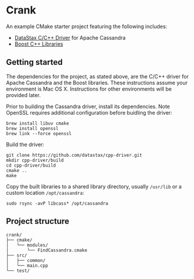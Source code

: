 Crank
=====

An example CMake starter project featuring the following includes:

- [DataStax C/C++ Driver](https://github.com/datastax/cpp-driver) for Apache Cassandra
- [Boost C++ Libraries](http://www.boost.org/)

## Getting started

The dependencies for the project, as stated above, are the C/C++ driver for Apache Cassandra and the Boost libraries.
These instructions assume your environment is Mac OS X. Instructions for other environments will be provided later.

Prior to building the Cassandra driver, install its dependencies. Note OpenSSL requires additional configuration before
buidling the driver:

```
brew install libuv cmake
brew install openssl
brew link --force openssl
```

Build the driver:

```
git clone https://github.com/datastax/cpp-driver.git
mkdir cpp-driver/build
cd cpp-driver/build
cmake ..
make
```

Copy the built libraries to a shared library directory, usually `/usr/lib` or a custom location `/opt/cassandra`:

```
sudo rsync -avP libcass* /opt/cassandra
```

## Project structure

```
crank/
├── cmake/
│   └── modules/
│       └── FindCassandra.cmake
├── src/
│   ├── common/
│   └── main.cpp
└── test/
```